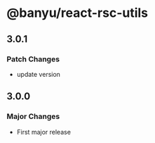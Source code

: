 # @banyu/react-rsc-utils

## 3.0.1

### Patch Changes

- update version

## 3.0.0

### Major Changes

- First major release
